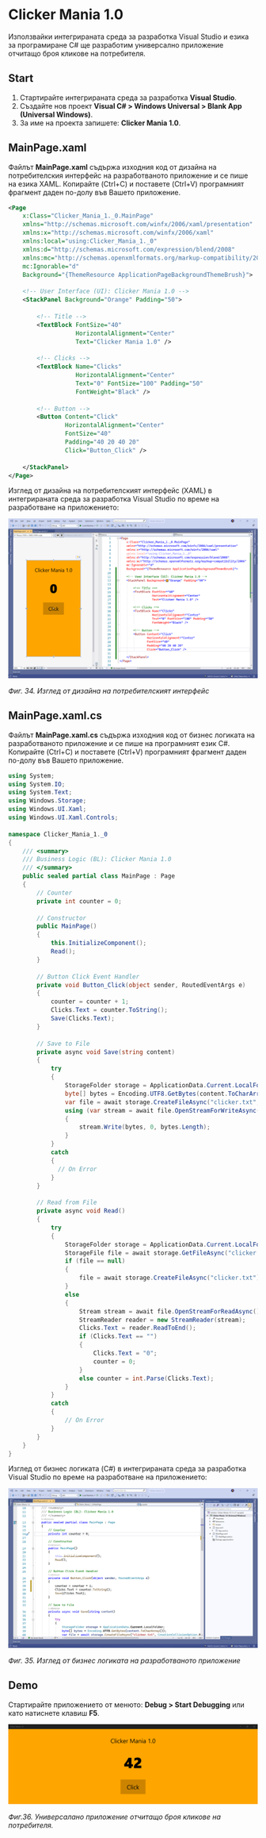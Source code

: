 # Clicker Mania 1.0

Използвайки интегрираната среда за разработка Visual Studio и езика за програмиране C\# ще разработим универсално приложение отчитащо броя кликове на потребителя.

## Start

1. Стартирайте интегрираната среда за разработка **Visual Studio**. 
2. Създайте нов проект **Visual C\# &gt; Windows Universal &gt; Blank App \(Universal Windows\)**. 
3. За име на проекта запишете: **Clicker Mania 1.0**.

## MainPage.xaml

Файлът **MainPage.xaml** съдържа изходния код от дизайна на потребителския интерфейс на разработваното приложение и се пише на езика XAML. Копирайте \(Ctrl+C\) и поставете \(Ctrl+V\) програмният фрагмент даден по-долу във Вашето приложение.

```xml
<Page
    x:Class="Clicker_Mania_1._0.MainPage"
    xmlns="http://schemas.microsoft.com/winfx/2006/xaml/presentation"
    xmlns:x="http://schemas.microsoft.com/winfx/2006/xaml"
    xmlns:local="using:Clicker_Mania_1._0"
    xmlns:d="http://schemas.microsoft.com/expression/blend/2008"
    xmlns:mc="http://schemas.openxmlformats.org/markup-compatibility/2006"
    mc:Ignorable="d"
    Background="{ThemeResource ApplicationPageBackgroundThemeBrush}">

    <!-- User Interface (UI): Clicker Mania 1.0 -->
    <StackPanel Background="Orange" Padding="50">
        
        <!-- Title -->
        <TextBlock FontSize="40" 
                   HorizontalAlignment="Center" 
                   Text="Clicker Mania 1.0" />
       
        <!-- Clicks -->
        <TextBlock Name="Clicks" 
                   HorizontalAlignment="Center" 
                   Text="0" FontSize="100" Padding="50" 
                   FontWeight="Black" />
        
        <!-- Button -->
        <Button Content="Click" 
                HorizontalAlignment="Center" 
                FontSize="40" 
                Padding="40 20 40 20"
                Click="Button_Click" />
        
    </StackPanel>
</Page>
```

Изглед от дизайна на потребителският интерфейс \(XAML\) в интегрираната среда за разработка Visual Studio по време на разработване на приложението:

![](/images/34_Clicker_Mania_1.0_UI.png)

_Фиг. 34. Изглед от дизайна на потребителският интерфейс_

## MainPage.xaml.cs

Файлът **MainPage.xaml.cs** съдържа изходния код от бизнес логиката на разработваното приложение и се пише на програмният език C\#. Копирайте \(Ctrl+C\) и поставете \(Ctrl+V\) програмният фрагмент даден по-долу във Вашето приложение.

```csharp
using System;
using System.IO;
using System.Text;
using Windows.Storage;
using Windows.UI.Xaml;
using Windows.UI.Xaml.Controls;

namespace Clicker_Mania_1._0
{
    /// <summary>
    /// Business Logic (BL): Clicker Mania 1.0
    /// </summary>
    public sealed partial class MainPage : Page
    {
        // Counter
        private int counter = 0;

        // Constructor
        public MainPage()
        {
            this.InitializeComponent();
            Read();
        }

        // Button Click Event Handler
        private void Button_Click(object sender, RoutedEventArgs e)
        {
            counter = counter + 1;
            Clicks.Text = counter.ToString();
            Save(Clicks.Text);
        }

        // Save to File
        private async void Save(string content)
        {
            try
            {
                StorageFolder storage = ApplicationData.Current.LocalFolder;
                byte[] bytes = Encoding.UTF8.GetBytes(content.ToCharArray());
                var file = await storage.CreateFileAsync("clicker.txt", CreationCollisionOption.ReplaceExisting);
                using (var stream = await file.OpenStreamForWriteAsync())
                {
                    stream.Write(bytes, 0, bytes.Length);
                }
            }
            catch 
            {
              // On Error
            }
        }

        // Read from File
        private async void Read()
        {
            try
            {
                StorageFolder storage = ApplicationData.Current.LocalFolder;
                StorageFile file = await storage.GetFileAsync("clicker.txt");
                if (file == null)
                {
                    file = await storage.CreateFileAsync("clicker.txt");
                }
                else
                {
                    Stream stream = await file.OpenStreamForReadAsync();
                    StreamReader reader = new StreamReader(stream);
                    Clicks.Text = reader.ReadToEnd();
                    if (Clicks.Text == "")
                    {
                        Clicks.Text = "0";
                        counter = 0;
                    }
                    else counter = int.Parse(Clicks.Text);
                }
            }
            catch 
            {
                // On Error
            }
        }
    }
}
```

Изглед от бизнес логиката \(C\#\) в интегрираната среда за разработка Visual Studio по време на разработване на приложението:

![](/images/35_Clicker_Mania_1.0_BL.png)

_Фиг. 35. Изглед от бизнес логиката на разработваното приложение_

## Demo

Стартирайте приложението от менюто: **Debug &gt; Start Debugging** или като натиснете клавиш **F5**.

![](/images/36_Clicker_Mania_1.0_Run.png)

_Фиг.36. Универсалано приложение отчитащо броя кликове на потребителя._
